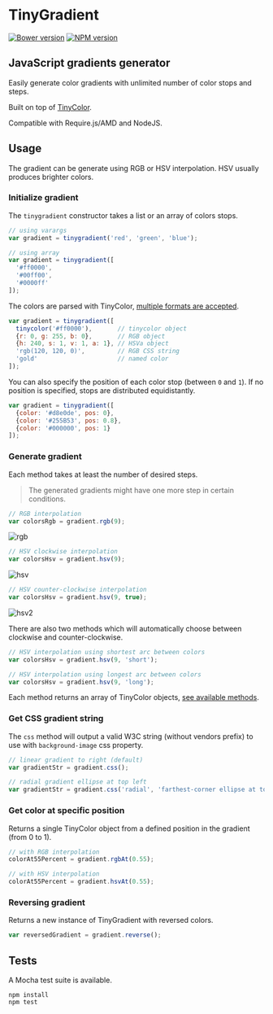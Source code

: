 TinyGradient
============

[![Bower version](https://img.shields.io/bower/v/tinygradient.svg?style=flat-square)](https://github.com/mistic100/tinygradient)
[![NPM version](https://img.shields.io/npm/v/tinygradient.svg?style=flat-square)](https://www.npmjs.com/package/tinygradient)

## JavaScript gradients generator

Easily generate color gradients with unlimited number of color stops and steps. 
 
Built on top of [TinyColor](https://github.com/bgrins/TinyColor).

Compatible with Require.js/AMD and NodeJS.

## Usage

The gradient can be generate using RGB or HSV interpolation. HSV usually produces brighter colors.

### Initialize gradient

The `tinygradient` constructor takes a list or an array of colors stops.

```javascript
// using varargs
var gradient = tinygradient('red', 'green', 'blue');

// using array
var gradient = tinygradient([
  '#ff0000',
  '#00ff00',
  '#0000ff'
]);
```

The colors are parsed with TinyColor, [multiple formats are accepted](https://github.com/bgrins/TinyColor/blob/master/README.md#accepted-string-input).

```javascript
var gradient = tinygradient([
  tinycolor('#ff0000'),       // tinycolor object
  {r: 0, g: 255, b: 0},       // RGB object
  {h: 240, s: 1, v: 1, a: 1}, // HSVa object
  'rgb(120, 120, 0)',         // RGB CSS string
  'gold'                      // named color
]);
```

You can also specify the position of each color stop (between `0` and `1`). If no position is specified, stops are distributed equidistantly.

```javascript
var gradient = tinygradient([
  {color: '#d8e0de', pos: 0},
  {color: '#255B53', pos: 0.8},
  {color: '#000000', pos: 1}
]);
```

### Generate gradient

Each method takes at least the number of desired steps.
> The generated gradients might have one more step in certain conditions.

```javascript
// RGB interpolation
var colorsRgb = gradient.rgb(9);
```
![rgb](https://raw.githubusercontent.com/mistic100/tinygradient/master/images/rgb.png)

```javascript
// HSV clockwise interpolation
var colorsHsv = gradient.hsv(9);
```
![hsv](https://raw.githubusercontent.com/mistic100/tinygradient/master/images/hsv.png)

```javascript
// HSV counter-clockwise interpolation
var colorsHsv = gradient.hsv(9, true);
```
![hsv2](https://raw.githubusercontent.com/mistic100/tinygradient/master/images/hsv2.png)

There are also two methods which will automatically choose between clockwise and counter-clockwise.

```javascript
// HSV interpolation using shortest arc between colors
var colorsHsv = gradient.hsv(9, 'short');

// HSV interpolation using longest arc between colors
var colorsHsv = gradient.hsv(9, 'long');
```

Each method returns an array of TinyColor objects, [see available methods](https://github.com/bgrins/TinyColor/blob/master/README.md#methods).

### Get CSS gradient string

The `css` method will output a valid W3C string (without vendors prefix) to use with `background-image` css property.

```javascript
// linear gradient to right (default)
var gradientStr = gradient.css();

// radial gradient ellipse at top left
var gradientStr = gradient.css('radial', 'farthest-corner ellipse at top left');
```

### Get color at specific position

Returns a single TinyColor object from a defined position in the gradient (from 0 to 1).

```javascript
// with RGB interpolation
colorAt55Percent = gradient.rgbAt(0.55);

// with HSV interpolation
colorAt55Percent = gradient.hsvAt(0.55);
```

### Reversing gradient

Returns a new instance of TinyGradient with reversed colors.

```javascript
var reversedGradient = gradient.reverse();
```

## Tests

A Mocha test suite is available.

```
npm install
npm test
```
